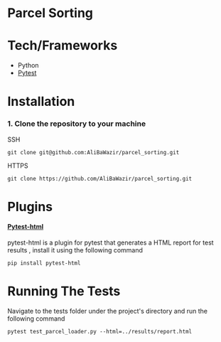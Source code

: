 # Parcel Sorting
# Tech/Frameworks
* Python
* [Pytest](https://docs.pytest.org/en/stable/)

# Installation
### 1. Clone the repository to your machine

SSH
```
git clone git@github.com:AliBaWazir/parcel_sorting.git
```
HTTPS
```
git clone https://github.com/AliBaWazir/parcel_sorting.git
``` 
# Plugins

#### [Pytest-html](https://pytest-html.readthedocs.io/en/latest/) 
pytest-html is a plugin for pytest that generates a HTML report for test results , install it using the following command
```
pip install pytest-html
``` 
# Running The Tests 
Navigate to the tests folder under the project's directory and run the following command

```
pytest test_parcel_loader.py --html=../results/report.html
``` 





